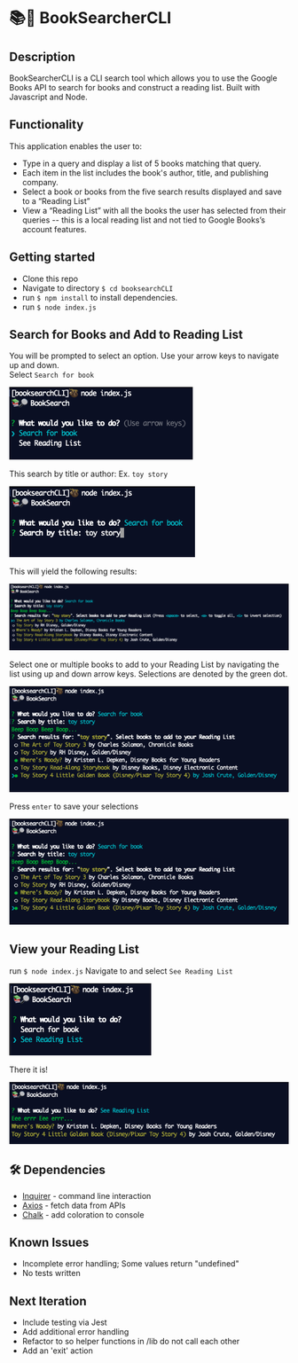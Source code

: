 # 📚🔎 BookSearcherCLI

## Description
BookSearcherCLI is a CLI search tool which allows you to use the Google Books API to search for books and construct a reading list.  Built with Javascript and Node.

## Functionality
This application enables the user to:

* Type in a query and display a list of 5 books matching that query.
* Each item in the list includes the book's author, title, and publishing company.
* Select a book or books from the five search results displayed and save to a “Reading List”
* View a “Reading List” with all the books the user has selected from their queries -- this is a local reading list and not tied to Google Books’s account features.
 
## Getting started
* Clone this repo
* Navigate to directory `$ cd booksearchCLI`
* run `$ npm install` to install dependencies.
* run `$ node index.js`

## Search for Books and Add to Reading List
You will be prompted to select an option.  Use your arrow keys to navigate up and down.  
Select `Search for book`

![image](https://github.com/iamtreetop/booksearchCLI/blob/main/assets/image1.png)

This search by title or author:
Ex. `toy story`

![image](https://github.com/iamtreetop/booksearchCLI/blob/main/assets/image2.png)

This will yield the following results:

![image](https://github.com/iamtreetop/booksearchCLI/blob/main/assets/image3.png)

Select one or multiple books to add to your Reading List by navigating the list using up and down arrow keys.  Selections are denoted by the green dot.

![image](https://github.com/iamtreetop/booksearchCLI/blob/main/assets/image4.png)

Press `enter` to save your selections

![image](https://github.com/iamtreetop/booksearchCLI/blob/main/assets/image4.png)

## View your Reading List
run `$ node index.js`
Navigate to and select `See Reading List`

![image](https://github.com/iamtreetop/booksearchCLI/blob/main/assets/image6.png)

There it is!

![image](https://github.com/iamtreetop/booksearchCLI/blob/main/assets/image7.png)


## 🛠 Dependencies
* [Inquirer](https://www.npmjs.com/package/inquirer) - command line interaction
* [Axios](https://www.npmjs.com/package/axios) - fetch data from APIs
* [Chalk](https://www.npmjs.com/package/chalk) - add coloration to console

## Known Issues
* Incomplete error handling; Some values return "undefined"
* No tests written

## Next Iteration
* Include testing via Jest
* Add additional error handling
* Refactor to so helper functions in /lib do not call each other
* Add an 'exit' action
